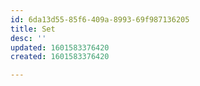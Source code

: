 ```yaml
---
id: 6da13d55-85f6-409a-8993-69f987136205
title: Set
desc: ''
updated: 1601583376420
created: 1601583376420

---
```


